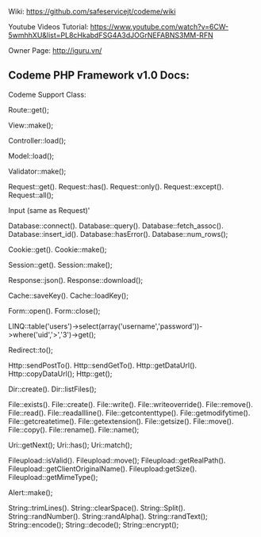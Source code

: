 Wiki: https://github.com/safeservicejt/codeme/wiki

Youtube Videos Tutorial: https://www.youtube.com/watch?v=6CW-5wmhhXU&list=PL8cHkabdFSG4A3dJOGrNEFABNS3MM-RFN

Owner Page: http://iguru.vn/


Codeme PHP Framework v1.0 Docs:
----------------------------------------------------------------

Codeme Support Class:

Route::get();

View::make();

Controller::load();

Model::load();

Validator::make();

Request::get(). Request::has(). Request::only(). Request::except(). Request::all();

Input (same as Request)'

Database::connect(). Database::query(). Database::fetch_assoc(). Database::insert_id(). Database::hasError(). Database::num_rows();

Cookie::get(). Cookie::make();

Session::get(). Session::make();

Response::json(). Response::download();

Cache::saveKey(). Cache::loadKey();

Form::open(). Form::close();

LINQ::table('users')->select(array('username','password'))->where('uid','>','3')->get();

Redirect::to();

Http::sendPostTo(). Http::sendGetTo(). Http::getDataUrl(). Http::copyDataUrl(); Http::get();

Dir::create(). Dir::listFiles();

File::exists(). File::create(). File::write(). File::writeoverride(). File::remove(). File::read(). File::readallline(). File::getcontenttype(). File::getmodifytime(). File::getcreatetime(). File::getextension(). File::getsize(). File::move(). File::copy(). File::rename(). File::name();

Uri::getNext(); Uri::has(); Uri::match();



Fileupload::isValid(). Fileupload::move(); Fileupload::getRealPath(). Fileupload::getClientOriginalName(). Fileupload:getSize(). Fileupload::getMimeType();

Alert::make();

String::trimLines(). String::clearSpace(). String::Split(). String::randNumber(). String::randAlpha(). String::randText(); String::encode(); String::decode(); String::encrypt();

